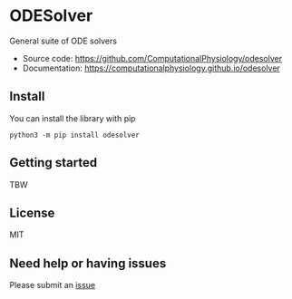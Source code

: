 # ODESolver

General suite of ODE solvers

- Source code: https://github.com/ComputationalPhysiology/odesolver
- Documentation: https://computationalphysiology.github.io/odesolver

## Install
You can install the library with pip
```
python3 -m pip install odesolver
```


## Getting started

TBW

## License
MIT

## Need help or having issues
Please submit an [issue](https://github.com/ComputationalPhysiology/odesolver/issues)
